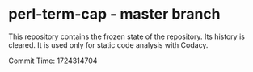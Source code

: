# perl-term-cap - master branch

This repository contains the frozen state of the repository.
Its history is cleared. It is used only for static code
analysis with Codacy.

Commit Time: 1724314704